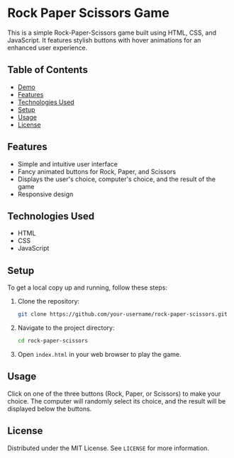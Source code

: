 # Rock Paper Scissors Game

This is a simple Rock-Paper-Scissors game built using HTML, CSS, and JavaScript. It features stylish buttons with hover animations for an enhanced user experience.

## Table of Contents

- [Demo](#demo)
- [Features](#features)
- [Technologies Used](#technologies-used)
- [Setup](#setup)
- [Usage](#usage)
- [License](#license)


## Features

- Simple and intuitive user interface
- Fancy animated buttons for Rock, Paper, and Scissors
- Displays the user's choice, computer's choice, and the result of the game
- Responsive design

## Technologies Used

- HTML
- CSS
- JavaScript

## Setup

To get a local copy up and running, follow these steps:

1. Clone the repository:

    ```sh
    git clone https://github.com/your-username/rock-paper-scissors.git
    ```

2. Navigate to the project directory:

    ```sh
    cd rock-paper-scissors
    ```

3. Open `index.html` in your web browser to play the game.

## Usage

Click on one of the three buttons (Rock, Paper, or Scissors) to make your choice. The computer will randomly select its choice, and the result will be displayed below the buttons.

## License

Distributed under the MIT License. See `LICENSE` for more information.
